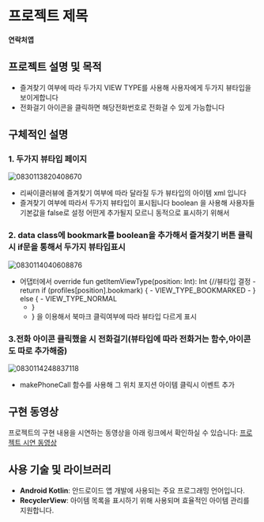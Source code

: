 # 프로젝트 제목

**연락처앱**

## 프로젝트 설명 및 목적


- 즐겨찾기 여부에 따라 두가지 VIEW TYPE를 사용해 사용자에게 두가지 뷰타입을 보이게합니다
- 전화걸기 아이콘을 클릭하면 해당전화번호로 전화걸 수 있게 가능합니다



## 구체적인 설명

### 1. 두가지 뷰타입 페이지


![0830113820408670](https://github.com/boradorying/Nb_Contact/assets/136980408/07b9ef9a-5abe-4839-8902-2402e21ea4ea)

- 리싸이클러뷰에 즐겨찾기 여부에 따라 달라질 두가 뷰타입의 아이템 xml 입니다 
- 즐겨찾기 여부에 따라서 두가지 뷰타입이 표시됩니다 boolean 을 사용해 사용자들 기본값을 false로 설정 어떤게 추가될지 모르니 동적으로 표시하기 위해서

### 2. data class에 bookmark를 boolean을 추가해서 즐겨찾기 버튼 클릭시 if문을 통해서 두가지 뷰타입표시

![0830114040608876](https://github.com/boradorying/Nb_Contact/assets/136980408/39e3faf7-92fa-4687-9d88-25f601be2ed7)


- 어댑터에서 override fun getItemViewType(position: Int): Int {//뷰타입 결정
       - return if (profiles[position].bookmark) {
         -   VIEW_TYPE_BOOKMARKED
      -  } else {
       -     VIEW_TYPE_NORMAL
     -   }
  -  } 을 이용해서 북마크 클릭여부에 따라 뷰타입 다르게 표시


### 3.전화 아이콘 클릭했을 시 전화걸기(뷰타입에 따라 전화거는 함수,아이콘도 따로 추가해줌)
![0830114248837118](https://github.com/boradorying/Nb_Contact/assets/136980408/f6c508ea-7525-48a4-adc5-2982b6291f53)



- makePhoneCall 함수를 사용해 그 위치 포지션 아이템 클릭시 이벤트 추가



## 구현 동영상

프로젝트의 구현 내용을 시연하는 동영상을 아래 링크에서 확인하실 수 있습니다:
[프로젝트 시연 동영상](https://boradoritech-ai.tistory.com/47)

## 사용 기술 및 라이브러리

- **Android Kotlin**: 안드로이드 앱 개발에 사용되는 주요 프로그래밍 언어입니다.
- **RecyclerView**: 아이템 목록을 표시하기 위해 사용되며 효율적인 아이템 관리를 지원합니다.

